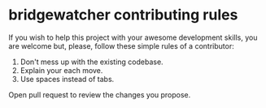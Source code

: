 # bridgewatcher contributing rules
If you wish to help this project with your awesome development skills, you are welcome but, please, follow these simple rules of a contributor:

1. Don't mess up with the existing codebase.
2. Explain your each move.
3. Use spaces instead of tabs.

Open pull request to review the changes you propose.
